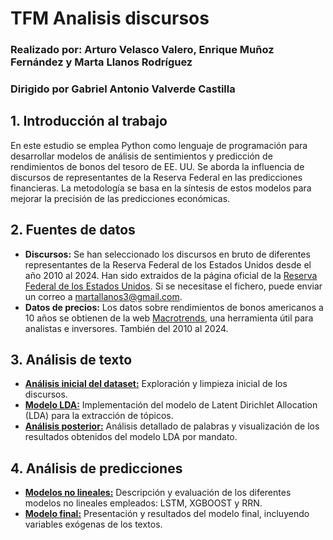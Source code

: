 # TFM Analisis discursos
### Realizado por: Arturo Velasco Valero, Enrique Muñoz Fernández y Marta Llanos Rodríguez
### Dirigido por Gabriel Antonio Valverde Castilla

## 1. Introducción al trabajo
En este estudio se emplea Python como lenguaje de programación para desarrollar modelos de análisis de sentimientos y predicción de rendimientos de bonos del tesoro de EE. UU. Se aborda la influencia de discursos de representantes de la Reserva Federal en las predicciones financieras. La metodología se basa en la síntesis de estos modelos para mejorar la precisión de las predicciones económicas.

## 2. Fuentes de datos
- **Discursos:** Se han seleccionado los discursos en bruto de diferentes representantes de la Reserva Federal de los Estados Unidos desde el año 2010 al 2024. Han sido extraidos de la página oficial de la [Reserva Federal de los Estados Unidos](https://www.federalreserve.gov/newsevents/speeches.htm). Si se necesitase el fichero, puede enviar un correo a martallanos3@gmail.com. 
- **Datos de precios:** Los datos sobre rendimientos de bonos americanos a 10 años se obtienen de la web [Macrotrends](https://www.macrotrends.net/2016/10-year-treasury-bond-rate-yield-chart), una herramienta útil para analistas e inversores. También del 2010 al 2024. 

## 3. Análisis de texto
- [**Análisis inicial del dataset:**](Analisis_inicial_dataset.ipynb) Exploración y limpieza inicial de los discursos. 
- [**Modelo LDA:**](Analisis_de_texto_LDA.ipynb) Implementación del modelo de Latent Dirichlet Allocation (LDA) para la extracción de tópicos. 
- [**Análisis posterior:**](Análisis_final_palabras.ipynb) Análisis detallado de palabras y visualización de los resultados obtenidos del modelo LDA por mandato. 

## 4. Análisis de predicciones
- [**Modelos no lineales:**](USbonds_Modelos_prediccion.ipynb) Descripción y evaluación de los diferentes modelos no lineales empleados: LSTM, XGBOOST y RRN. 
- [**Modelo final:**](Modelo_variables_Exogenas.ipynb) Presentación y resultados del modelo final, incluyendo variables exógenas de los textos. 
